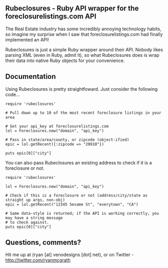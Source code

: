 Rubeclosures - Ruby API wrapper for the foreclosurelistings.com API
----------------------------------------------------------------------------------
The Real Estate industry has some incredibly annoying technology habits, so imagine
my surprise when I saw that foreclosurelistings.com had finally implemented an API!

Rubeclosures is just a simple Ruby wrapper around their API. Nobody likes parsing XML
(even in Ruby, admit it), so what Rubeclosures does is wrap their data into native
Ruby objects for your convenience.


Documentation
----------------------------------------------------------------------------------
Using Rubeclosures is pretty straightfoward. Just consider the following code...

    require 'rubeclosures'
    
	# Pull down up to 10 of the most recent foreclosure listings in your area
    
	# Get your api_key at foreclosurelistings.com
    lol = Foreclosures.new("domain", "api_key")
    
	# Pass in state/area/county, or zipcode (object-ified)
    epic = lol.getRecent({:zipcode => "20910"})
    
    puts epic[0]["city"]

You can also pass Rubeclosures an existing address to check if it is a foreclosure or not.

    require 'rubeclosures'
    
    lol = Foreclosures.new("domain", "api_key")
    
	# Check if this is a foreclosure or not (address/city/state as straight up args, non-obj)
    epic = lol.getRecent("12345 Sesame St", "everytown", "CA")
    
	# Same data-style is returned; if the API is working correctly, you may have a string message
	# to check against.
    puts epic[0]["city"]


Questions, comments?
----------------------------------------------------------------------------------
Hit me up at (ryan [at] venodesigns [dot] net), or on Twitter - http://twitter.com/ryanmcgrath
